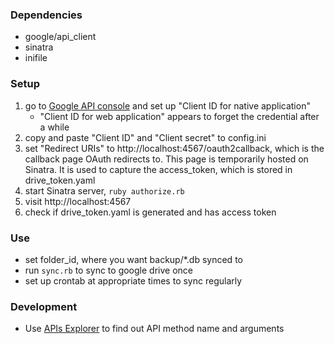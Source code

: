 ### Dependencies
* google/api_client
* sinatra
* inifile

### Setup
1. go to [Google API console] and set up "Client ID for native application"
    * "Client ID for web application" appears to forget the credential after a while
1. copy and paste "Client ID" and "Client secret" to config.ini
1. set "Redirect URIs" to http://localhost:4567/oauth2callback, which is the callback page OAuth redirects to. This page is temporarily hosted on Sinatra. It is used to capture the access_token, which is stored in drive_token.yaml
1. start Sinatra server, ```ruby authorize.rb```
1. visit http://localhost:4567
1. check if drive_token.yaml is generated and has access token

### Use
* set folder_id, where you want backup/*.db synced to
* run ```sync.rb``` to sync to google drive once
* set up crontab at appropriate times to sync regularly

### Development
* Use [APIs Explorer] to find out API method name and arguments

[Google API console]: https://code.google.com/apis/console
[APIs Explorer]: https://developers.google.com/apis-explorer/#p/drive/v2/
